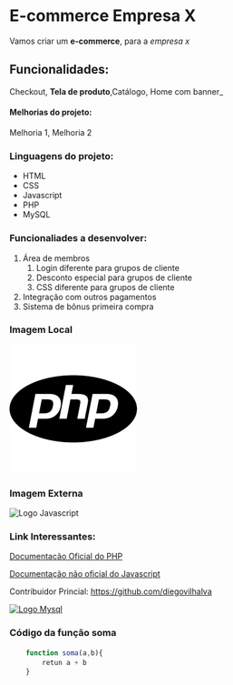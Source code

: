 # E-commerce Empresa X

Vamos criar um **e-commerce**, para a *empresa x*

## Funcionalidades:

Checkout, **Tela de produto**,Catálogo, Home com banner_

#### Melhorias do projeto:

Melhoria 1, Melhoria 2

### Linguagens do projeto:

* HTML
* CSS
* Javascript
* PHP
* MySQL

### Funcionaliades a desenvolver:
1. Área de membros
    1. Login diferente para grupos de cliente
    2. Desconto especial para grupos de cliente
    3. CSS diferente para grupos de cliente
2. Integração com outros pagamentos
3. Sistema de bônus primeira compra

### Imagem Local

![Logo do PHP](img/php-logo.png)

### Imagem Externa

![Logo Javascript](https://upload.wikimedia.org/wikipedia/commons/9/99/Unofficial_JavaScript_logo_2.svg)

### Link Interessantes:

[Documentacão Oficial do PHP](https://www.php.net/)

[Documentação não oficial do Javascript](https://developer.mozilla.org/pt-BR/docs/Web/JavaScript)

Contribuidor Princial: https://github.com/diegovilhalva

[![Logo Mysql](https://upload.wikimedia.org/wikipedia/commons/b/b2/Database-mysql.svg)](https://www.mysql.com/)

### Código da função soma

```Javascript
    function soma(a,b){
        retun a + b
    }
```